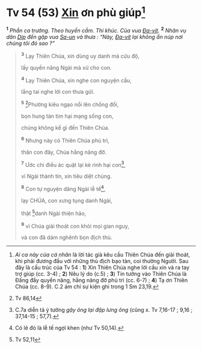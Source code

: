 # Tv 54 (53) [Xin]() ơn phù giúp[^1-bd66d01b-db61-4914-883a-a8fa0bcdcfac]

<sup><b>1</b></sup> _Phần ca trưởng. Theo huyền cầm. Thi khúc. Của vua [Đa-vít]()._ <sup><b>2</b></sup> _Nhân vụ dân [Díp]() đến gặp vua [Sa-un]() và thưa : “Này, [Đa-vít]() lại không ẩn núp nơi chúng tôi đó sao ?”_

> <sup><b>3</b></sup> Lạy Thiên Chúa, xin dùng uy danh mà cứu độ,
>
> lấy quyền năng Ngài mà xử cho con.
>
> <sup><b>4</b></sup> Lạy Thiên Chúa, xin nghe con nguyện cầu,
>
> lắng tai nghe lời con thưa gửi.
>
> <sup><b>5</b></sup> [^1@-bd66d01b-db61-4914-883a-a8fa0bcdcfac]Phường kiêu ngạo nổi lên chống đối,
>
> bọn hung tàn tìm hại mạng sống con,
>
> chúng không kể gì đến Thiên Chúa.
>
> <sup><b>6</b></sup> Nhưng này có Thiên Chúa phù trì,
>
> thân con đây, Chúa hằng nâng đỡ.
>
> <sup><b>7</b></sup> Ước chi điều ác quật lại kẻ rình hại con[^2-bd66d01b-db61-4914-883a-a8fa0bcdcfac],
>
> vì Ngài thành tín, xin tiêu diệt chúng.
>
> <sup><b>8</b></sup> Con tự nguyện dâng Ngài lễ tế[^3-bd66d01b-db61-4914-883a-a8fa0bcdcfac],
>
> lạy CHÚA, con xưng tụng danh Ngài,
>
> thật [^2@-bd66d01b-db61-4914-883a-a8fa0bcdcfac]danh Ngài thiện hảo,
>
> <sup><b>9</b></sup> vì Chúa giải thoát con khỏi mọi gian nguy,
>
> và con đã dám nghênh bọn địch thù.

[^1-bd66d01b-db61-4914-883a-a8fa0bcdcfac]: _Ai ca này của cá nhân_ là lời tác giả kêu cầu Thiên Chúa đến giải thoát, khi phải đương đầu với những thù địch bạo tàn, coi thường Người. Sau đây là cấu trúc của Tv 54 : **1**) Xin Thiên Chúa nghe lời cầu xin và ra tay trợ giúp (cc. 3-4) ; **2**) Nêu lý do (c.5) ; **3**) Tin tưởng vào Thiên Chúa là Đấng đầy quyền năng, hằng nâng đỡ phù trì (cc. 6-7) ; **4**) Tạ ơn Thiên Chúa (cc. 8-9). C.2 ám chỉ sự kiện ghi trong 1 Sm 23,19.

[^2-bd66d01b-db61-4914-883a-a8fa0bcdcfac]: C.7a diễn tả ý tưởng _gậy ông lại đập lưng ông_ (cũng x. Tv 7,16-17 ; 9,16 ; 37,14-15 ; 57,7).

[^3-bd66d01b-db61-4914-883a-a8fa0bcdcfac]: Có lẽ đó là lễ tế ngợi khen (như Tv 50,14).

[^1@-bd66d01b-db61-4914-883a-a8fa0bcdcfac]: Tv 86,14

[^2@-bd66d01b-db61-4914-883a-a8fa0bcdcfac]: Tv 52,11

